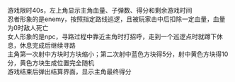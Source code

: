 游戏限时40s，左上角显示主角血量、子弹数、得分和剩余游戏时间  
忍者形象的是enemy，按照指定路线巡逻，且被玩家击中后扣除一定血量，血量为0时敌人死亡  
女人形象的是npc，寻路过程中靠近主角时打招呼，走到一个巡逻点时就蹲下休息，休息完成后继续寻路  
主角第一次射中方块时方块缩小；第二次射中蓝色方块得5分，射中黄色方块得10分，黄色方块生成位置完全随机  
游戏结束后弹出结算界面，显示主角最终得分  
